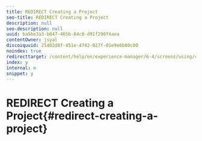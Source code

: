 ```yaml
---
title: REDIRECT Creating a Project
seo-title: REDIRECT Creating a Project
description: null
seo-description: null
uuid: ba5be3a3-b047-465b-84c8-d91f290f4aea
contentOwner: jsyal
discoiquuid: 25402d8f-451e-4742-927f-01e9e6b00c00
noindex: true
redirecttarget: /content/help/en/experience-manager/6-4/screens/using/creating-a-screens-project
index: y
internal: n
snippet: y
---
```


# REDIRECT Creating a Project{#redirect-creating-a-project}

